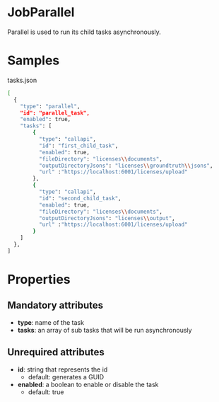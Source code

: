 # JobParallel

Parallel is used to run its child tasks asynchronously.

# Samples

tasks.json 
```sh
[
  {
    "type": "parallel",
    "id": "parallel_task",
    "enabled": true,
    "tasks": [
        {
          "type": "callapi",
          "id": "first_child_task",
          "enabled": true,
          "fileDirectory": "licenses\\documents",
          "outputDirectoryJsons": "licenses\\groundtruth\\jsons",
          "url" :"https://localhost:6001/licenses/upload"
        },
        {
          "type": "callapi",
          "id": "second_child_task",
          "enabled": true,
          "fileDirectory": "licenses\\documents",
          "outputDirectoryJsons": "licenses\\output",
          "url" :"https://localhost:6001/licenses/upload"
        }
    ]
  },
] 
```


# Properties

## Mandatory attributes
- **type**: name of the task
- **tasks**: an array of sub tasks that will be run asynchronously
    
## Unrequired attributes
- **id**: string that represents the id
    - default: generates a GUID
- **enabled**: a boolean to enable or disable the task
    - default: true